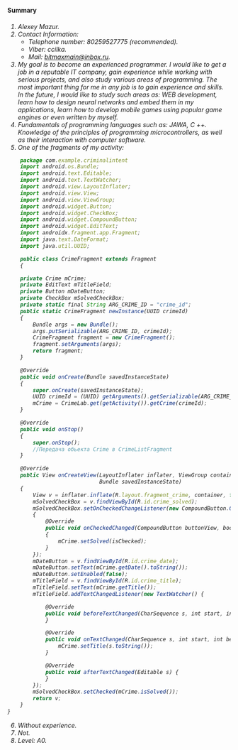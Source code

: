**Summary** <h6> 
1. Alexey Mazur.
2. Contact Information:
   * Telephone number: 80259527775 (recommended).
   * Viber: ccilka.
   * Mail: bitmaxmain@inbox.ru.
3. My goal is to become an experienced programmer. I would like to get a job in a reputable IT company, gain experience while working with serious projects, and also study various areas of programming. The most important thing for me in any job is to gain experience and skills. In the future, I would like to study such areas as: WEB development, learn how to design neural networks and embed them in my applications, learn how to develop mobile games using popular game engines or even written by myself.
4. Fundamentals of programming languages such as: JAWA, C ++. Knowledge of the principles of programming microcontrollers, as well as their interaction with computer software.
5. One of the fragments of my activity:
```javascript
    package com.example.criminalintent
    import android.os.Bundle;
    import android.text.Editable;
    import android.text.TextWatcher;
    import android.view.LayoutInflater;
    import android.view.View;
    import android.view.ViewGroup;
    import android.widget.Button;
    import android.widget.CheckBox;
    import android.widget.CompoundButton;
    import android.widget.EditText;
    import androidx.fragment.app.Fragment;
    import java.text.DateFormat;
    import java.util.UUID;

    public class CrimeFragment extends Fragment
    {

    private Crime mCrime;
    private EditText mTitleField;
    private Button mDateButton;
    private CheckBox mSolvedCheckBox;
    private static final String ARG_CRIME_ID = "crime_id";
    public static CrimeFragment newInstance(UUID crimeId)
    {
        Bundle args = new Bundle();
        args.putSerializable(ARG_CRIME_ID, crimeId);
        CrimeFragment fragment = new CrimeFragment();
        fragment.setArguments(args);
        return fragment;
    }

    @Override
    public void onCreate(Bundle savedInstanceState)
    {
        super.onCreate(savedInstanceState);
        UUID crimeId = (UUID) getArguments().getSerializable(ARG_CRIME_ID);
        mCrime = CrimeLab.get(getActivity()).getCrime(crimeId);
    }

    @Override
    public void onStop()
    {
        super.onStop();
        //Передача обьекта Crime в CrimeListFragment
    }

    @Override
    public View onCreateView(LayoutInflater inflater, ViewGroup container,
                             Bundle savedInstanceState)
    {
        View v = inflater.inflate(R.layout.fragment_crime, container, false);
        mSolvedCheckBox = v.findViewById(R.id.crime_solved);
        mSolvedCheckBox.setOnCheckedChangeListener(new CompoundButton.OnCheckedChangeListener()
        {
            @Override
            public void onCheckedChanged(CompoundButton buttonView, boolean isChecked)
            {
                mCrime.setSolved(isChecked);
            }
        });
        mDateButton = v.findViewById(R.id.crime_date);
        mDateButton.setText(mCrime.getDate().toString());
        mDateButton.setEnabled(false);
        mTitleField = v.findViewById(R.id.crime_title);
        mTitleField.setText(mCrime.getTitle());
        mTitleField.addTextChangedListener(new TextWatcher() {

            @Override
            public void beforeTextChanged(CharSequence s, int start, int count, int after) {
            }

            @Override
            public void onTextChanged(CharSequence s, int start, int before, int count) {
                mCrime.setTitle(s.toString());
            }

            @Override
            public void afterTextChanged(Editable s) {
            }
        });
        mSolvedCheckBox.setChecked(mCrime.isSolved());
        return v;
    }
}
```
6. Without experience.
7. Not.
8. Level: A0.
